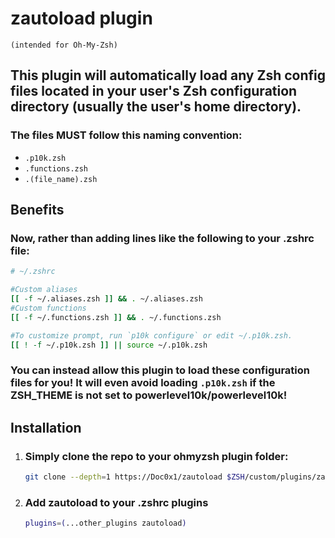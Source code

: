 # zautoload plugin

    (intended for Oh-My-Zsh)

## This plugin will automatically load any Zsh config files located in your user's Zsh configuration directory (usually the user's home directory).

### The files MUST follow this naming convention:

- `.p10k.zsh`
- `.functions.zsh`
- `.(file_name).zsh`


## Benefits

### Now, rather than adding lines like the following to your .zshrc file:

```bash
# ~/.zshrc

#Custom aliases
[[ -f ~/.aliases.zsh ]] && . ~/.aliases.zsh
#Custom functions
[[ -f ~/.functions.zsh ]] && . ~/.functions.zsh

#To customize prompt, run `p10k configure` or edit ~/.p10k.zsh.
[[ ! -f ~/.p10k.zsh ]] || source ~/.p10k.zsh
```

### You can instead allow this plugin to load these configuration files for you! It will even avoid loading `.p10k.zsh` if the ZSH_THEME is not set to powerlevel10k/powerlevel10k!

## Installation

1. ### Simply clone the repo to your ohmyzsh plugin folder:
   ```bash
   git clone --depth=1 https://Doc0x1/zautoload $ZSH/custom/plugins/zautoload
   ```
2. ### Add zautoload to your .zshrc plugins
   ```bash
   plugins=(...other_plugins zautoload)
   ```
